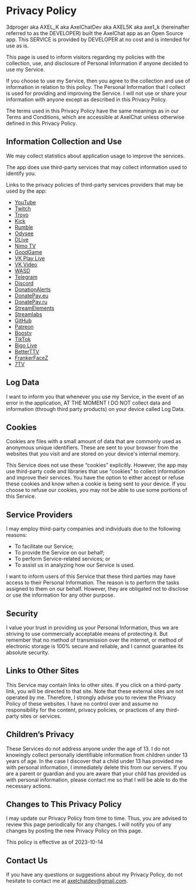 # Privacy Policy

3dproger aka AXEL_K aka AxelChatDev aka AXEL5K aka axe1_k (hereinafter referred to as the DEVELOPER) built the AxelChat app as an Open Source app. This SERVICE is provided by DEVELOPER at no cost and is intended for use as is.

This page is used to inform visitors regarding my policies with the collection, use, and disclosure of Personal Information if anyone decided to use my Service.

If you choose to use my Service, then you agree to the collection and use of information in relation to this policy. The Personal Information that I collect is used for providing and improving the Service. I will not use or share your information with anyone except as described in this Privacy Policy.

The terms used in this Privacy Policy have the same meanings as in our Terms and Conditions, which are accessible at AxelChat unless otherwise defined in this Privacy Policy.

## Information Collection and Use

We may collect statistics about application usage to improve the services.

The app does use third-party services that may collect information used to identify you.

Links to the privacy policies of third-party services providers that may be used by the app:

*   [YouTube](https://policies.google.com/privacy)
*   [Twitch](https://www.twitch.tv/p/en/legal/privacy-notice/)
*   [Trovo](https://trovo.live/policy/privacy-notice.html)
*   [Kick](https://kick.com/privacy-policy)
*   [Rumble](https://investors.rumble.com/privacy-policy)
*   [Odysee](https://odysee.com/$/privacypolicy)
*   [DLive](https://community.dlive.tv/about/privacy-policy/)
*   [Nimo TV](https://www.nimo.tv/p/agreement6)
*   [GoodGame](https://goodgame.ru/html/privacy-policy.html)
*   [VK Play Live](https://documentation.vkplay.ru/terms_vkp/privacy_world_vkp)
*   [VK Video](https://vk.com/terms)
*   [WASD](https://wasd.tv/legal/en/en-privacy-policy)
*   [Telegram](https://telegram.org/privacy)
*   [Discord](https://discord.com/privacy)
*   [DonationAlerts](https://www.donationalerts.com/terms-of-service/broadcasters)
*   [DonatePay.eu](https://donatepay.eu/page/privacy)
*   [DonatePay.ru](https://donatepay.ru/page/privacy)
*   [StreamElements](https://streamelements.com/privacy)
*   [Streamlabs](https://streamlabs.com/privacy)
*   [GitHub](https://docs.github.com/en/site-policy/privacy-policies)
*   [Patreon](https://privacy.patreon.com/policies)
*   [Boosty](https://boosty.to/app/offer/privacy-policy)
*   [TikTok](https://www.tiktok.com/legal/page/row/privacy-policy/en)
*   [Bigo Live](https://www.bigo.tv/privacyPolicy.html)
*   [BetterTTV](https://betterttv.com/privacy)
*   [FrankerFaceZ](https://www.frankerfacez.com/privacy)
*   [7TV](https://7tv.app/legal/privacy)

## Log Data

I want to inform you that whenever you use my Service, in the event of an error in the application, AT THE MOMENT I DO NOT collect data and information (through third party products) on your device called Log Data.

## Cookies

Cookies are files with a small amount of data that are commonly used as anonymous unique identifiers. These are sent to your browser from the websites that you visit and are stored on your device's internal memory.

This Service does not use these “cookies” explicitly. However, the app may use third-party code and libraries that use “cookies” to collect information and improve their services. You have the option to either accept or refuse these cookies and know when a cookie is being sent to your device. If you choose to refuse our cookies, you may not be able to use some portions of this Service.

## Service Providers

I may employ third-party companies and individuals due to the following reasons:

*   To facilitate our Service;
*   To provide the Service on our behalf;
*   To perform Service-related services; or
*   To assist us in analyzing how our Service is used.

I want to inform users of this Service that these third parties may have access to their Personal Information. The reason is to perform the tasks assigned to them on our behalf. However, they are obligated not to disclose or use the information for any other purpose.

## Security

I value your trust in providing us your Personal Information, thus we are striving to use commercially acceptable means of protecting it. But remember that no method of transmission over the internet, or method of electronic storage is 100% secure and reliable, and I cannot guarantee its absolute security.

## Links to Other Sites

This Service may contain links to other sites. If you click on a third-party link, you will be directed to that site. Note that these external sites are not operated by me. Therefore, I strongly advise you to review the Privacy Policy of these websites. I have no control over and assume no responsibility for the content, privacy policies, or practices of any third-party sites or services.

## Children’s Privacy

These Services do not address anyone under the age of 13. I do not knowingly collect personally identifiable information from children under 13 years of age. In the case I discover that a child under 13 has provided me with personal information, I immediately delete this from our servers. If you are a parent or guardian and you are aware that your child has provided us with personal information, please contact me so that I will be able to do the necessary actions.

## Changes to This Privacy Policy

I may update our Privacy Policy from time to time. Thus, you are advised to review this page periodically for any changes. I will notify you of any changes by posting the new Privacy Policy on this page.

This policy is effective as of 2023-10-14

## Contact Us

If you have any questions or suggestions about my Privacy Policy, do not hesitate to contact me at axelchatdev@gmail.com.
